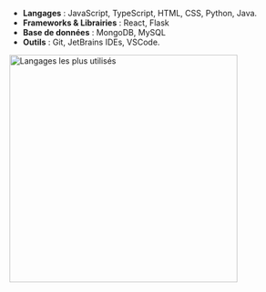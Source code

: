 - **Langages** : JavaScript, TypeScript, HTML, CSS, Python, Java.
- **Frameworks & Librairies** : React, Flask
- **Base de données** : MongoDB, MySQL
- **Outils** : Git, JetBrains IDEs, VSCode.


<img src="https://github-readme-stats.vercel.app/api/top-langs/?username=ianice-lng&layout=compact&theme=radical" alt="Langages les plus utilisés" width="400" />



